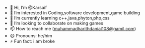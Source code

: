 - 👋 Hi, I’m @Karsaif
- 👀 I’m interested in Coding,software development,game building
- 🌱 I’m currently learning c++,java,phyton,php,css
- 💞️ I’m looking to collaborate on making games
- 📫 How to reach me (muhammadharithdanial108@gamil.com)
- 😄 Pronouns: he/him
- ⚡ Fun fact: i am broke

<!---
Karsaif/Karsaif is a ✨ special ✨ repository because its `README.md` (this file) appears on your GitHub profile.
You can click the Preview link to take a look at your changes.
--->
